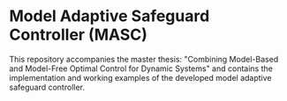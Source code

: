 # Model Adaptive Safeguard Controller (MASC)
This repository accompanies the master thesis: "Combining Model-Based and Model-Free Optimal Control for Dynamic Systems" and contains the implementation and working examples of the developed model adaptive safeguard controller.
